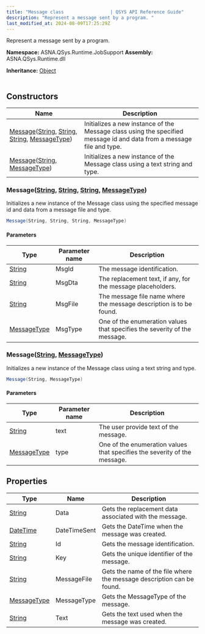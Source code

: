```yaml
---
title: "Message class                 | QSYS API Reference Guide"
description: "Represent a message sent by a program. "
last_modified_at: 2024-08-09T17:25:29Z
---
```


Represent a message sent by a program.

**Namespace:** ASNA.QSys.Runtime.JobSupport
**Assembly:** ASNA.QSys.Runtime.dll

**Inheritance:** [Object](https://docs.microsoft.com/en-us/dotnet/api/system.object)
<br>
<br>

## Constructors

| Name | Description |
| --- | --- |
| [Message](#messagestring-string-string-messagetype)([String](https://docs.microsoft.com/en-us/dotnet/api/system.string), [String](https://docs.microsoft.com/en-us/dotnet/api/system.string), [String](https://docs.microsoft.com/en-us/dotnet/api/system.string), [MessageType](/reference/runtime/qsys-runtime-job-support/message-type.html)) | Initializes a new instance of the Message class using the specified message id and data from a message file and type.
| [Message](#messagestring-messagetype)([String](https://docs.microsoft.com/en-us/dotnet/api/system.string), [MessageType](/reference/runtime/qsys-runtime-job-support/message-type.html)) | Initializes a new instance of the Message class using a text string and type.

### Message([String](https://docs.microsoft.com/en-us/dotnet/api/system.string), [String](https://docs.microsoft.com/en-us/dotnet/api/system.string), [String](https://docs.microsoft.com/en-us/dotnet/api/system.string), [MessageType](/reference/runtime/qsys-runtime-job-support/message-type.html))

Initializes a new instance of the Message class using the specified message id and data from a message file and type.

```cs
Message(String, String, String, MessageType)
```

#### Parameters

| Type | Parameter name | Description
| --- | --- | ---
| [String](https://docs.microsoft.com/en-us/dotnet/api/system.string) | MsgId | The message identification.
| [String](https://docs.microsoft.com/en-us/dotnet/api/system.string) | MsgDta | The replacement text, if any, for the message placeholders.
| [String](https://docs.microsoft.com/en-us/dotnet/api/system.string) | MsgFile | The message file name where the message description is to be found.
| [MessageType](/reference/runtime/qsys-runtime-job-support/message-type.html) | MsgType | One of the enumeration values that specifies the severity of the message.

### Message([String](https://docs.microsoft.com/en-us/dotnet/api/system.string), [MessageType](/reference/runtime/qsys-runtime-job-support/message-type.html))

Initializes a new instance of the Message class using a text string and type.

```cs
Message(String, MessageType)
```

#### Parameters

| Type | Parameter name | Description
| --- | --- | ---
| [String](https://docs.microsoft.com/en-us/dotnet/api/system.string) | text | The user provide text of the message.
| [MessageType](/reference/runtime/qsys-runtime-job-support/message-type.html) | type | One of the enumeration values that specifies the severity of the message.

## Properties

| Type | Name | Description
| --- | --- | --- 
| [String](https://learn.microsoft.com/en-us/dotnet/api/system.string?view=net-8.0) | Data | Gets the replacement data associated with the message. |
| [DateTime](https://docs.microsoft.com/en-us/dotnet/api/system.datetime) | DateTimeSent | Gets the DateTime when the message was created. |
| [String](https://learn.microsoft.com/en-us/dotnet/api/system.string?view=net-8.0) | Id | Gets the message identification. |
| [String](https://learn.microsoft.com/en-us/dotnet/api/system.string?view=net-8.0) | Key | Gets the unique identifier of the message. |
| [String](https://learn.microsoft.com/en-us/dotnet/api/system.string?view=net-8.0) | MessageFile | Gets the name of the file where the message description can be found. |
| [MessageType](/reference/runtime/qsys-runtime-job-support/message-type.html) | MessageType | Gets the MessageType of the message. |
| [String](https://learn.microsoft.com/en-us/dotnet/api/system.string?view=net-8.0) | Text | Gets the text used when the message was created. |
